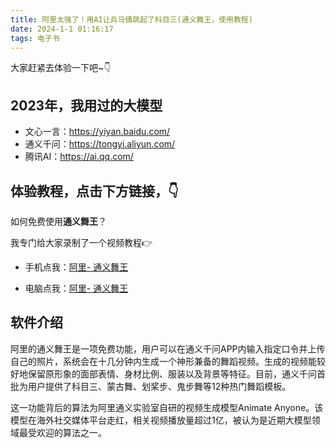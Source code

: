 ```yaml
---
title: 阿里太强了！用AI让兵马俑跳起了科目三(通义舞王，使用教程)
date: 2024-1-1 01:16:17
tags: 电子书
---
```



大家赶紧去体验一下吧~👇


## 2023年，我用过的大模型

- 文心一言：https://yiyan.baidu.com/
- 通义千问：https://tongyi.aliyun.com/
- 腾讯AI：https://ai.qq.com/



## 体验教程，点击下方链接，👇

如何免费使用**通义舞王**？

我专门给大家录制了一个视频教程👉

- 手机点我：[阿里- 通义舞王](https://weixin.qq.com/sph/Avfvqv)

- 电脑点我：[阿里- 通义舞王](https://www.bilibili.com/video/BV1dN4y1i77V/?spm_id_from=333.999.0.0&vd_source=f8208b6c3b1d83ce5daeb73662c4ad91)


## 软件介绍
阿里的通义舞王是一项免费功能，用户可以在通义千问APP内输入指定口令并上传自己的照片，系统会在十几分钟内生成一个神形兼备的舞蹈视频。生成的视频能较好地保留原形象的面部表情、身材比例、服装以及背景等特征。目前，通义千问首批为用户提供了科目三、蒙古舞、划桨步、鬼步舞等12种热门舞蹈模板。

这一功能背后的算法为阿里通义实验室自研的视频生成模型Animate Anyone。该模型在海外社交媒体平台走红，相关视频播放量超过1亿，被认为是近期大模型领域最受欢迎的算法之一。

